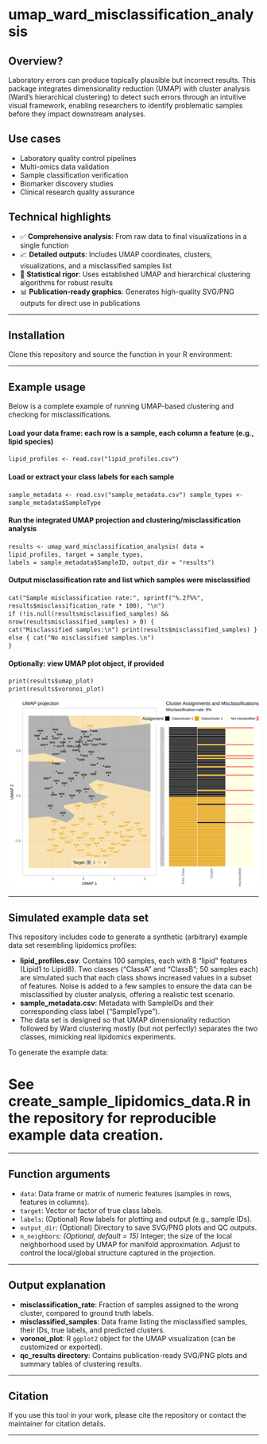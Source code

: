 # umap_ward_misclassification_analysis

## Overview?

Laboratory errors can produce topically plausible but incorrect results. This package integrates dimensionality reduction (UMAP) with cluster analysis (Ward’s hierarchical clustering) to detect such errors through an intuitive visual framework, enabling researchers to identify problematic samples before they impact downstream analyses.

## Use cases

- Laboratory quality control pipelines
- Multi-omics data validation
- Sample classification verification
- Biomarker discovery studies
- Clinical research quality assurance

## Technical highlights

- ✅ **Comprehensive analysis**: From raw data to final visualizations in a single function  
- 📈 **Detailed outputs**: Includes UMAP coordinates, clusters, visualizations, and a misclassified samples list  
- 🧮 **Statistical rigor**: Uses established UMAP and hierarchical clustering algorithms for robust results  
- 📊 **Publication-ready graphics**: Generates high-quality SVG/PNG outputs for direct use in publications  

---

## Installation

Clone this repository and source the function in your R environment:

---

## Example usage

Below is a complete example of running UMAP-based clustering and checking for misclassifications.

#### Load your data frame: each row is a sample, each column a feature (e.g., lipid species)
```
lipid_profiles <- read.csv("lipid_profiles.csv")
```
#### Load or extract your class labels for each sample
```
sample_metadata <- read.csv("sample_metadata.csv") sample_types <- sample_metadata$SampleType
```
#### Run the integrated UMAP projection and clustering/misclassification analysis
```
results <- umap_ward_misclassification_analysis( data = lipid_profiles, target = sample_types, 
labels = sample_metadata$SampleID, output_dir = "results")
```
#### Output misclassification rate and list which samples were misclassified
```
cat("Sample misclassification rate:", sprintf("%.2f%%", results$misclassification_rate * 100), "\n")
if (!is.null(resultsmisclassified_samples) && nrow(resultsmisclassified_samples) > 0) {
cat("Misclassified samples:\n") print(results$misclassified_samples) } else { cat("No misclassified samples.\n")
}
```
#### Optionally: view UMAP plot object, if provided
```
print(results$umap_plot)
print(results$voronoi_plot)
```
<img src="./umap_analysis_combined.svg">

---

## Simulated example data set

This repository includes code to generate a synthetic (arbitrary) example data set resembling lipidomics profiles:

- **lipid_profiles.csv**: Contains 100 samples, each with 8 “lipid” features (Lipid1 to Lipid8). Two classes (“ClassA” and “ClassB”; 50 samples each) are simulated such that each class shows increased values in a subset of features. Noise is added to a few samples to ensure the data can be misclassified by cluster analysis, offering a realistic test scenario.
- **sample_metadata.csv**: Metadata with SampleIDs and their corresponding class label (“SampleType”).  
- The data set is designed so that UMAP dimensionality reduction followed by Ward clustering mostly (but not perfectly) separates the two classes, mimicking real lipidomics experiments.

To generate the example data:

# See create_sample_lipidomics_data.R in the repository for reproducible example data creation.

---

## Function arguments

- `data`: Data frame or matrix of numeric features (samples in rows, features in columns).
- `target`: Vector or factor of true class labels.
- `labels`: (Optional) Row labels for plotting and output (e.g., sample IDs).
- `output_dir`: (Optional) Directory to save SVG/PNG plots and QC outputs.
- `n_neighbors`: *(Optional, default = 15)* Integer; the size of the local neighborhood used by UMAP for manifold approximation. Adjust to control the local/global structure captured in the projection.

---

## Output explanation

- **misclassification_rate**: Fraction of samples assigned to the wrong cluster, compared to ground truth labels.
- **misclassified_samples**: Data frame listing the misclassified samples, their IDs, true labels, and predicted clusters.
- **voronoi_plot**: R `ggplot2` object for the UMAP visualization (can be customized or exported).
- **qc_results directory**: Contains publication-ready SVG/PNG plots and summary tables of clustering results.

---

## Citation

If you use this tool in your work, please cite the repository or contact the maintainer for citation details. <tbd>

---

